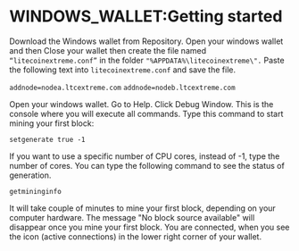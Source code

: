 # WINDOWS_WALLET:Getting started

Download the Windows wallet from Repository. Open your windows wallet and then Close your wallet then create the file named `“litecoinextreme.conf”` in the folder `"%APPDATA%\litecoinextreme\".` 
Paste the following text into `litecoinextreme.conf` and save the file.

`addnode=nodea.ltcextreme.com`
`addnode=nodeb.ltcextreme.com`

Open your windows wallet. Go to Help. Click Debug Window. 
This is the console where you will execute all commands.
Type this command to start mining your first block:

`setgenerate true -1`

If you want to use a specific number of CPU cores, instead of -1, type the number of cores.
You can type the following command to see the status of generation.

`getmininginfo`

It will take couple of minutes to mine your first block, depending on your computer hardware.
The message "No block source available" will disappear once you mine your first block. You are connected, when you see the icon (active connections) in the lower right corner of your wallet.

